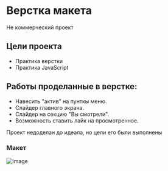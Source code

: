 # Верстка макета
Не коммерческий проект
## Цели проекта
- Практика верстки
- Практика JavaScript
## Работы проделанные в верстке:
- Навесить "актив" на пунткы меню.
- Слайдер главного экрана.
- Слайдер на секцию "Вы смотрели".
- Возможность ставить лайк на просмотренное.

Проект недоделан до идеала, но цели его были выполнены 
### Макет
![image](https://imgur.com/f7Wz3CS.png)

